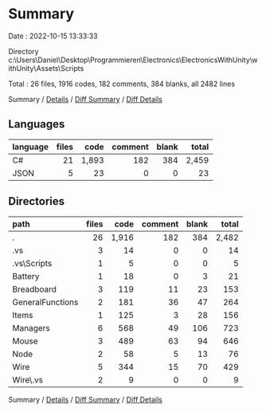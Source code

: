 # Summary

Date : 2022-10-15 13:33:33

Directory c:\\Users\\Daniel\\Desktop\\Programmieren\\Electronics\\ElectronicsWithUnity\\withUnity\\Assets\\Scripts

Total : 26 files,  1916 codes, 182 comments, 384 blanks, all 2482 lines

Summary / [Details](details.md) / [Diff Summary](diff.md) / [Diff Details](diff-details.md)

## Languages
| language | files | code | comment | blank | total |
| :--- | ---: | ---: | ---: | ---: | ---: |
| C# | 21 | 1,893 | 182 | 384 | 2,459 |
| JSON | 5 | 23 | 0 | 0 | 23 |

## Directories
| path | files | code | comment | blank | total |
| :--- | ---: | ---: | ---: | ---: | ---: |
| . | 26 | 1,916 | 182 | 384 | 2,482 |
| .vs | 3 | 14 | 0 | 0 | 14 |
| .vs\\Scripts | 1 | 5 | 0 | 0 | 5 |
| Battery | 1 | 18 | 0 | 3 | 21 |
| Breadboard | 3 | 119 | 11 | 23 | 153 |
| GeneralFunctions | 2 | 181 | 36 | 47 | 264 |
| Items | 1 | 125 | 3 | 28 | 156 |
| Managers | 6 | 568 | 49 | 106 | 723 |
| Mouse | 3 | 489 | 63 | 94 | 646 |
| Node | 2 | 58 | 5 | 13 | 76 |
| Wire | 5 | 344 | 15 | 70 | 429 |
| Wire\\.vs | 2 | 9 | 0 | 0 | 9 |

Summary / [Details](details.md) / [Diff Summary](diff.md) / [Diff Details](diff-details.md)